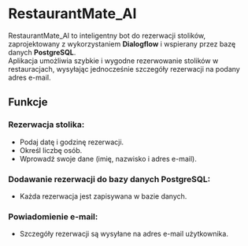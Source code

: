 # RestaurantMate_AI

RestaurantMate_AI to inteligentny bot do rezerwacji stolików, zaprojektowany z wykorzystaniem **Dialogflow** i wspierany przez bazę danych **PostgreSQL**.  
Aplikacja umożliwia szybkie i wygodne rezerwowanie stolików w restauracjach, wysyłając jednocześnie szczegóły rezerwacji na podany adres e-mail.

## Funkcje

### Rezerwacja stolika:
- Podaj datę i godzinę rezerwacji.
- Określ liczbę osób.
- Wprowadź swoje dane (imię, nazwisko i adres e-mail).

### Dodawanie rezerwacji do bazy danych PostgreSQL:
- Każda rezerwacja jest zapisywana w bazie danych.

### Powiadomienie e-mail:
- Szczegóły rezerwacji są wysyłane na adres e-mail użytkownika.
